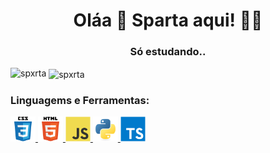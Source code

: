 <h1 align="center">Oláa 👋 Sparta aqui! 👨‍💻</h1>
<h3 align="center">Só estudando..</h3>

<p><img align="left" src="https://github-readme-stats.vercel.app/api/top-langs?username=spxrta&show_icons=true&locale=en&layout=compact" alt="spxrta" /></p>

<p>&nbsp;<img align="center" src="https://github-readme-stats.vercel.app/api?username=spxrta&show_icons=true&locale=en" alt="spxrta" /></p>

<h3 align="left">Linguagems e Ferramentas:</h3>
<p align="left"> <a href="https://www.w3schools.com/css/" target="_blank"> <img src="https://raw.githubusercontent.com/devicons/devicon/master/icons/css3/css3-original-wordmark.svg" alt="css3" width="40" height="40"/> </a> <a href="https://www.w3.org/html/" target="_blank"> <img src="https://raw.githubusercontent.com/devicons/devicon/master/icons/html5/html5-original-wordmark.svg" alt="html5" width="40" height="40"/> </a> <a href="https://developer.mozilla.org/en-US/docs/Web/JavaScript" target="_blank"> <img src="https://raw.githubusercontent.com/devicons/devicon/master/icons/javascript/javascript-original.svg" alt="javascript" width="40" height="40"/> </a> <a href="https://www.python.org" target="_blank"> <img src="https://raw.githubusercontent.com/devicons/devicon/master/icons/python/python-original.svg" alt="python" width="40" height="40"/> </a> <a href="https://www.typescriptlang.org/" target="_blank"> <img src="https://raw.githubusercontent.com/devicons/devicon/master/icons/typescript/typescript-original.svg" alt="typescript" width="40" height="40"/> </a> </p>
